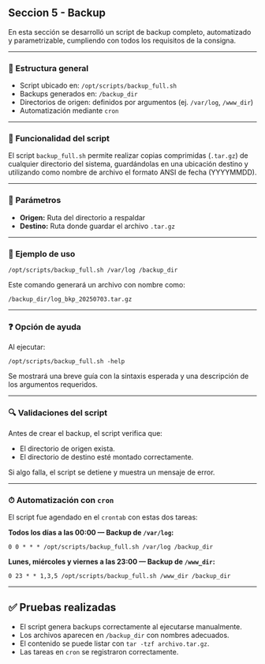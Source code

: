 ## Seccion 5 - Backup

En esta sección se desarrolló un script de backup completo, automatizado y parametrizable, cumpliendo con todos los requisitos de la consigna.

---

### 📂 Estructura general

- Script ubicado en: `/opt/scripts/backup_full.sh`
- Backups generados en: `/backup_dir`
- Directorios de origen: definidos por argumentos (ej. `/var/log`, `/www_dir`)
- Automatización mediante `cron`

---

### 🧠 Funcionalidad del script

El script `backup_full.sh` permite realizar copias comprimidas (`.tar.gz`) de cualquier directorio del sistema, guardándolas en una ubicación destino y utilizando como nombre de archivo el formato ANSI de fecha (YYYYMMDD).

---

### 🔹 Parámetros

- **Origen:** Ruta del directorio a respaldar  
- **Destino:** Ruta donde guardar el archivo `.tar.gz`

---

### 📝 Ejemplo de uso

    /opt/scripts/backup_full.sh /var/log /backup_dir

Este comando generará un archivo con nombre como:

    /backup_dir/log_bkp_20250703.tar.gz

---

### ❓ Opción de ayuda

Al ejecutar:

    /opt/scripts/backup_full.sh -help

Se mostrará una breve guía con la sintaxis esperada y una descripción de los argumentos requeridos.

---

### 🔍 Validaciones del script

Antes de crear el backup, el script verifica que:

- El directorio de origen exista.
- El directorio de destino esté montado correctamente.

Si algo falla, el script se detiene y muestra un mensaje de error.

---

### ⏱ Automatización con `cron`

El script fue agendado en el `crontab` con estas dos tareas:

**Todos los días a las 00:00 — Backup de `/var/log`:**

    0 0 * * * /opt/scripts/backup_full.sh /var/log /backup_dir

**Lunes, miércoles y viernes a las 23:00 — Backup de `/www_dir`:**

    0 23 * * 1,3,5 /opt/scripts/backup_full.sh /www_dir /backup_dir

---

## ✅ Pruebas realizadas

- El script genera backups correctamente al ejecutarse manualmente.
- Los archivos aparecen en `/backup_dir` con nombres adecuados.
- El contenido se puede listar con `tar -tzf archivo.tar.gz`.
- Las tareas en `cron` se registraron correctamente.
